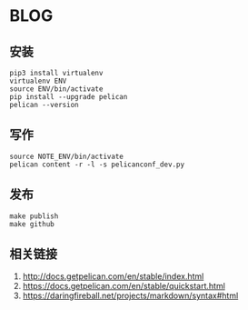 # BLOG

## 安装
```
pip3 install virtualenv
virtualenv ENV
source ENV/bin/activate
pip install --upgrade pelican
pelican --version
```

## 写作
```
source NOTE_ENV/bin/activate
pelican content -r -l -s pelicanconf_dev.py
```

## 发布
```
make publish
make github
```

## 相关链接
1. http://docs.getpelican.com/en/stable/index.html
1. https://docs.getpelican.com/en/stable/quickstart.html
1. https://daringfireball.net/projects/markdown/syntax#html